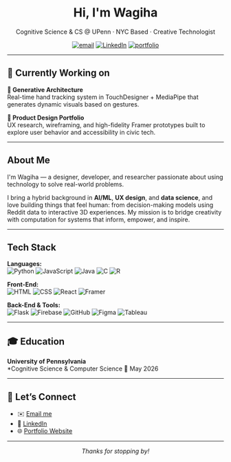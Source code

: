 <h1 align="center">Hi, I'm Wagiha</h1>
<p align="center">
  Cognitive Science & CS @ UPenn · NYC Based · Creative Technologist
</p>

<p align="center">
  <a href="mailto:wagiham@sas.upenn.edu"><img src="https://img.shields.io/badge/email-wagiham@sas.upenn.edu-%230078D4?style=flat-square&logo=gmail&logoColor=white" alt="email" /></a>
  <a href="https://www.linkedin.com/in/wagiha-m-0947181b4/"><img src="https://img.shields.io/badge/LinkedIn-Profile-%230077B5?style=flat-square&logo=linkedin&logoColor=white" alt="LinkedIn"/></a>
  <a href="https://wagiham.github.io/final-coding-portfolio"><img src="https://img.shields.io/badge/Portfolio-View_Project-%231E1E1E?style=flat-square&logo=githubpages" alt="portfolio"/></a>
</p>

---

## 🚀 Currently Working on 

**🧠 Generative Architecture**  
Real-time hand tracking system in TouchDesigner + MediaPipe that generates dynamic visuals based on gestures.

**🎨 Product Design Portfolio**  
UX research, wireframing, and high-fidelity Framer prototypes built to explore user behavior and accessibility in civic tech.

---

## About Me

I'm Wagiha — a designer, developer, and researcher passionate about using technology to solve real-world problems.

I bring a hybrid background in **AI/ML**, **UX design**, and **data science**, and love building things that feel human: from decision-making models using Reddit data to interactive 3D experiences. My mission is to bridge creativity with computation for systems that inform, empower, and inspire.

---

## Tech Stack

**Languages:**  
![Python](https://img.shields.io/badge/Python-3776AB?style=flat&logo=python&logoColor=white)
![JavaScript](https://img.shields.io/badge/JavaScript-F7DF1E?style=flat&logo=javascript&logoColor=black)
![Java](https://img.shields.io/badge/Java-ED8B00?style=flat&logo=java&logoColor=white)
![C](https://img.shields.io/badge/C-A8B9CC?style=flat&logo=c&logoColor=black)
![R](https://img.shields.io/badge/R-276DC3?style=flat&logo=r&logoColor=white)

**Front-End:**  
![HTML](https://img.shields.io/badge/HTML5-E34F26?style=flat&logo=html5&logoColor=white)
![CSS](https://img.shields.io/badge/CSS3-1572B6?style=flat&logo=css3&logoColor=white)
![React](https://img.shields.io/badge/React-61DAFB?style=flat&logo=react&logoColor=black)
![Framer](https://img.shields.io/badge/Framer-black?style=flat&logo=framer&logoColor=white)

**Back-End & Tools:**  
![Flask](https://img.shields.io/badge/Flask-000000?style=flat&logo=flask)
![Firebase](https://img.shields.io/badge/Firebase-FFCA28?style=flat&logo=firebase&logoColor=black)
![GitHub](https://img.shields.io/badge/GitHub-181717?style=flat&logo=github)
![Figma](https://img.shields.io/badge/Figma-F24E1E?style=flat&logo=figma&logoColor=white)
![Tableau](https://img.shields.io/badge/Tableau-E97627?style=flat&logo=tableau&logoColor=white)

---

## 🎓 Education

**University of Pennsylvania**  
*Cognitive Science & Computer Science
📍 May 2026 

---

## 🔗 Let’s Connect

- ✉️ [Email me](mailto:wagiham@sas.upenn.edu)  
- 💼 [LinkedIn](https://www.linkedin.com/in/wagiha-m-0947181b4/)  
- 🌐 [Portfolio Website](https://wagiham.github.io/final-coding-portfolio)

---

<p align="center"><i>Thanks for stopping by!</i></p>


<!--
**wagiham/wagiham** is a ✨ _special_ ✨ repository because its `README.md` (this file) appears on your GitHub profile.

Here are some ideas to get you started:

- 🔭 I’m currently working on ...
- 🌱 I’m currently learning ...
- 👯 I’m looking to collaborate on ...
- 🤔 I’m looking for help with ...
- 💬 Ask me about ...
- 📫 How to reach me: ...
- 😄 Pronouns: ...
- ⚡ Fun fact: ...
-->
